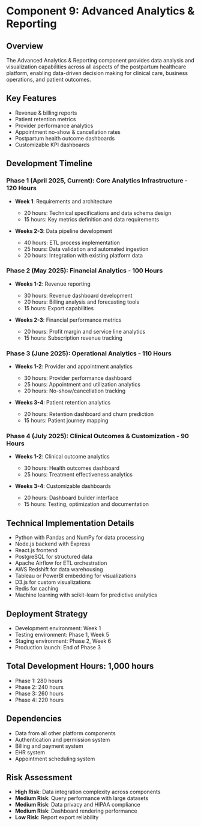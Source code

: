 # Component 9: Advanced Analytics & Reporting

## Overview
The Advanced Analytics & Reporting component provides data analysis and visualization capabilities across all aspects of the postpartum healthcare platform, enabling data-driven decision making for clinical care, business operations, and patient outcomes.

## Key Features
- Revenue & billing reports
- Patient retention metrics
- Provider performance analytics
- Appointment no-show & cancellation rates
- Postpartum health outcome dashboards
- Customizable KPI dashboards

## Development Timeline

### Phase 1 (April 2025, Current): Core Analytics Infrastructure - 120 Hours
- **Week 1**: Requirements and architecture
  - 20 hours: Technical specifications and data schema design
  - 15 hours: Key metrics definition and data requirements

- **Weeks 2-3**: Data pipeline development
  - 40 hours: ETL process implementation
  - 25 hours: Data validation and automated ingestion
  - 20 hours: Integration with existing platform data

### Phase 2 (May 2025): Financial Analytics - 100 Hours
- **Weeks 1-2**: Revenue reporting
  - 30 hours: Revenue dashboard development
  - 20 hours: Billing analysis and forecasting tools
  - 15 hours: Export capabilities

- **Weeks 2-3**: Financial performance metrics
  - 20 hours: Profit margin and service line analytics
  - 15 hours: Subscription revenue tracking

### Phase 3 (June 2025): Operational Analytics - 110 Hours
- **Weeks 1-2**: Provider and appointment analytics
  - 30 hours: Provider performance dashboard
  - 25 hours: Appointment and utilization analytics
  - 20 hours: No-show/cancellation tracking

- **Weeks 3-4**: Patient retention analytics
  - 20 hours: Retention dashboard and churn prediction
  - 15 hours: Patient journey mapping

### Phase 4 (July 2025): Clinical Outcomes & Customization - 90 Hours
- **Weeks 1-2**: Clinical outcome analytics
  - 30 hours: Health outcomes dashboard
  - 25 hours: Treatment effectiveness analytics

- **Weeks 3-4**: Customizable dashboards
  - 20 hours: Dashboard builder interface
  - 15 hours: Testing, optimization and documentation

## Technical Implementation Details
- Python with Pandas and NumPy for data processing
- Node.js backend with Express
- React.js frontend
- PostgreSQL for structured data
- Apache Airflow for ETL orchestration
- AWS Redshift for data warehousing
- Tableau or PowerBI embedding for visualizations
- D3.js for custom visualizations
- Redis for caching
- Machine learning with scikit-learn for predictive analytics

## Deployment Strategy
- Development environment: Week 1
- Testing environment: Phase 1, Week 5 
- Staging environment: Phase 2, Week 6
- Production launch: End of Phase 3

## Total Development Hours: 1,000 hours
- Phase 1: 280 hours
- Phase 2: 240 hours
- Phase 3: 260 hours
- Phase 4: 220 hours

## Dependencies
- Data from all other platform components
- Authentication and permission system
- Billing and payment system
- EHR system
- Appointment scheduling system

## Risk Assessment
- **High Risk**: Data integration complexity across components
- **Medium Risk**: Query performance with large datasets
- **Medium Risk**: Data privacy and HIPAA compliance
- **Medium Risk**: Dashboard rendering performance
- **Low Risk**: Report export reliability
